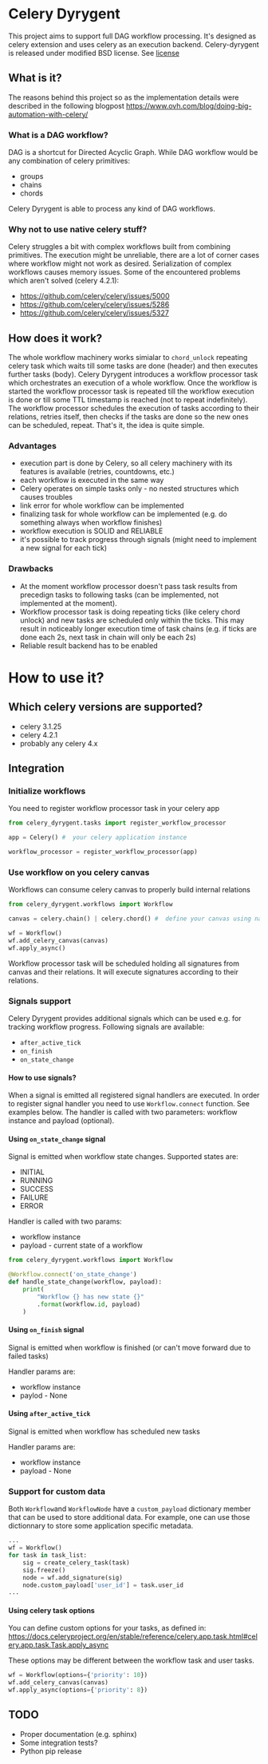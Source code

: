 # Celery Dyrygent

This project aims to support full DAG workflow processing.
It's designed as celery extension and uses celery as an execution backend.
Celery-dyrygent is released under modified BSD license. See [license](LICENSE)

## What is it?
The reasons behind this project so as the implementation details were described in the following blogpost
https://www.ovh.com/blog/doing-big-automation-with-celery/

### What is a DAG workflow?
DAG is a shortcut for Directed Acyclic Graph.
While DAG workflow would be any combination of celery primitives:
- groups
- chains
- chords

Celery Dyrygent is able to process any kind of DAG workflows.

### Why not to use native celery stuff?
Celery struggles a bit with complex workflows built from combining primitives.
The execution might be unreliable, there are a lot of corner cases where workflow might not work as desired.
Serialization of complex workflows causes memory issues.
Some of the encountered problems which aren't solved (celery 4.2.1):
- https://github.com/celery/celery/issues/5000
- https://github.com/celery/celery/issues/5286
- https://github.com/celery/celery/issues/5327

## How does it work?
The whole workflow machinery works simialar to ```chord_unlock``` repeating celery task which waits till some tasks are done (header) and then executes further tasks (body).
Celery Dyrygent introduces a workflow processor task which orchestrates an execution of a whole workflow.
Once the workflow is started the workflow processor task is repeated till the workflow execution is done or till some TTL timestamp is reached (not to repeat indefinitely).
The workflow processor schedules the execution of tasks according to their relations, retries itself, then checks if the tasks are done so the new ones can be scheduled, repeat.
That's it, the idea is quite simple.

### Advantages
- execution part is done by Celery, so all celery machinery with its features is available (retries, countdowns, etc.)
- each workflow is executed in the same way
- Celery operates on simple tasks only - no nested structures which causes troubles
- link error for whole workflow can be implemented
- finalizing task for whole workflow can be implemented (e.g. do something always when workflow finishes)
- workflow execution is SOLID and RELIABLE
- it's possible to track progress through signals (might need to implement a new signal for each tick)

### Drawbacks
- At the moment workflow processor doesn't pass task results from precedign tasks to following tasks (can be implemented, not implemented at the moment).
- Workflow processor task is doing repeating ticks (like celery chord unlock) and new tasks are scheduled only within the ticks. This may result in noticeably longer execution time of task chains (e.g. if ticks are done each 2s, next task in chain will only be each 2s)
- Reliable result backend has to be enabled

# How to use it?
## Which celery versions are supported?
- celery 3.1.25
- celery 4.2.1
- probably any celery 4.x

## Integration
### Initialize workflows
You need to register workflow processor task in your celery app
```python
from celery_dyrygent.tasks import register_workflow_processor

app = Celery() #  your celery application instance

workflow_processor = register_workflow_processor(app)
```

### Use workflow on you celery canvas
Workflows can consume celery canvas to properly build internal relations
```python
from celery_dyrygent.workflows import Workflow

canvas = celery.chain() | celery.chord() #  define your canvas using native celery mechanisms

wf = Workflow()
wf.add_celery_canvas(canvas)
wf.apply_async()
```

Workflow processor task will be scheduled holding all signatures from canvas and their relations. It will execute signatures according to their relations.

### Signals support
Celery Dyrygent provides additional signals which can be used e.g. for tracking workflow progress. Following signals are available:
- ```after_active_tick```
- ```on_finish```
- ```on_state_change```

#### How to use signals?
When a signal is emitted all registered signal handlers are executed. In order to register signal handler you need to use ```Workflow.connect``` function. See examples below. The handler is called with two parameters: workflow instance and payload (optional).

#### Using ```on_state_change``` signal
Signal is emitted when workflow state changes. Supported states are:
- INITIAL
- RUNNING
- SUCCESS
- FAILURE
- ERROR

Handler is called with two params:
- workflow instance
- payload - current state of a workflow

``` python
from celery_dyrygent.workflows import Workflow

@Workflow.connect('on_state_change')
def handle_state_change(workflow, payload):
    print(
        "Workflow {} has new state {}"
        .format(workflow.id, payload)
    )
```

#### Using ```on_finish``` signal
Signal is emitted when workflow is finished (or can't move forward due to failed tasks)

Handler params are:
- workflow instance
- paylod - None

#### Using ```after_active_tick```
Signal is emitted when workflow has scheduled new tasks

Handler params are:
- workflow instance
- payload - None


### Support for custom data
Both `Workflow`and `WorkflowNode` have a `custom_payload` dictionary member that can be used to store 
additional data. For example, one can use those dictionnary to store some application specific 
metadata.

```python
...
wf = Workflow()
for task in task_list:
    sig = create_celery_task(task)
    sig.freeze()
    node = wf.add_signature(sig)
    node.custom_payload['user_id'] = task.user_id
...
```

#### Using celery task options
You can define custom options for your tasks, as defined in:
https://docs.celeryproject.org/en/stable/reference/celery.app.task.html#celery.app.task.Task.apply_async

These options may be different between the workflow task and user tasks.
``` python
wf = Workflow(options={'priority': 10})
wf.add_celery_canvas(canvas)
wf.apply_async(options={'priority': 8})
```

## TODO
- Proper documentation (e.g. sphinx)
- Some integration tests?
- Python pip release
